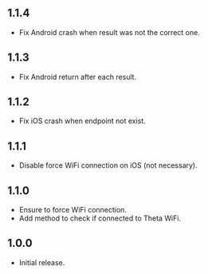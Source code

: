 ## 1.1.4

* Fix Android crash when result was not the correct one.

## 1.1.3

* Fix Android return after each result.

## 1.1.2

* Fix iOS crash when endpoint not exist.

## 1.1.1

* Disable force WiFi connection on iOS (not necessary).

## 1.1.0

* Ensure to force WiFi connection.
* Add method to check if connected to Theta WiFi.

## 1.0.0

* Initial release.
